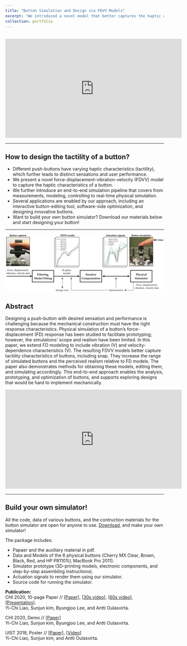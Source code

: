 ```yaml
---
title: "Button Simulation and Design via FDVV Models"
excerpt: "We introduced a novel model that better captures the haptic characteristics of push-buttons.<br/><img src='/images/dwellplus/dwellplusplus.png'><br><br>"
collection: portfolio
---
```


<br>
<iframe width="560" height="315" src="https://www.youtube.com/embed/gE7v3Ai5bFk" frameborder="0" allowfullscreen></iframe>

------

## How to design the tactility of a button?

- Different push-buttons have varying haptic characteristics (tactility), which further leads to distinct sensations and user performance.
- We present a novel force-displacement-vibration-velocity (FDVV) model to capture the haptic characteristics of a button.
- We further introduce an end-to-end simulation pipeline that covers from measurements, modeling, controlling to real-time physical simulation.
- Several applications are enabled by our approach, including an interactive button-editing tool, software-side optimization, and designing innovative buttons.
- Want to build your own button simulator? Download our materials below and start designing your button!

------
<img src='/images/button/pipeline.png'>

## Abstract
Designing a push-button with desired sensation and performance is challenging because the mechanical construction must have the right response characteristics. Physical simulation of a button’s force-displacement (FD) response has been studied to facilitate prototyping; however, the simulations’ scope and realism have been limited. In this paper, we extend FD modeling to include vibration (V) and velocity-dependence characteristics (V). The resulting FDVV models better capture tactility characteristics of buttons, including snap. They increase the range of simulated buttons and the perceived realism relative to FD models. The paper also demonstrates methods for obtaining these models, editing them, and simulating accordingly. This end-to-end approach enables the analysis, prototyping, and optimization of buttons, and supports exploring designs that would be hard to implement mechanically.

<iframe width="560" height="315" src="https://www.youtube.com/embed/OL2x3RrWnv4" frameborder="0" allowfullscreen></iframe>

------
## Build your own simulator!
All the code, data of various buttons, and the contruction materials for the button simulator are open for anyone to use. [Download](https://userinterfaces.aalto.fi/button_design/resources/button_simulator.zip), and make your own simulator!

The package includes:
- Papaer and the auxiliary material in pdf.
- Data and Models of the 6 physical buttons (Cherry MX Clear, Brown, Black, Red, and HP PR1101U, MacBook Pro 2011).
- Simulator prototype (3D-printing models, electronic components, and step-by-step assembling instructions).
- Actuation signals to render them using our simulator.
- Source code for running the simulator.

**Publication:** <br> 
CHI 2020, 10-page Paper // [[Paper](chi2020-liao-button)], [[30s video](https://www.youtube.com/watch?v=gE7v3Ai5bFk)], [[60s video](https://www.youtube.com/watch?v=hOi_7O7USaI)], [[Presentation](https://www.youtube.com/watch?v=v9p-yCNbxzw)]. 
<br>Yi-Chi Liao, Sunjun kim, Byungjoo Lee, and Antti Oulasvirta.

CHI 2020, Demo // [[Paper](https://dl.acm.org/doi/abs/10.1145/3334480.3383161)]
<br>Yi-Chi Liao, Sunjun kim, Byungjoo Lee, and Antti Oulasvirta.

UIST 2018, Poster // [[Paper](https://dl.acm.org/doi/abs/10.1145/3266037.3266118)], [[Video](https://www.youtube.com/watch?v=-CbhRR6199U)]
<br>Yi-Chi Liao, Sunjun kim, and Antti Oulasvirta.